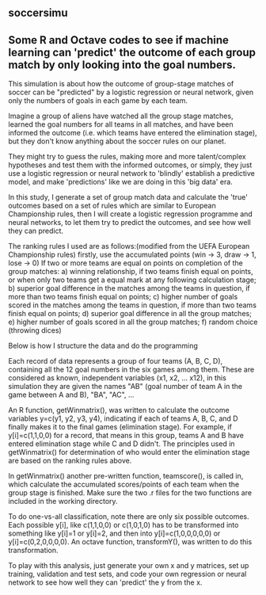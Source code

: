 ## soccersimu
## Some R and Octave codes to see if machine learning can 'predict' the outcome of each group match by only looking into the goal numbers.

This simulation is about how the outcome of group-stage matches of soccer can be "predicted" by a logistic regression or neural network, given only the numbers of goals in each game by each team.
 
Imagine a group of aliens have watched all the group stage matches, learned the goal numbers for all teams in all matches,
and have been informed the outcome (i.e. which teams have entered the elimination stage),
but they don't know anything about the soccer rules on our planet.
 
They might try to guess the rules, making more and more talent/complex hypotheses and test them with the informed outcomes, or simply, they just use a logistic regression or neural network to 'blindly' establish a predictive model, and make 'predictions' like we are doing in this 'big data' era.

In this study, I generate a set of group match data and calculate the 'true' outcomes based on a set of rules which are similar to European Championship rules, then I will create a logistic regression programme and neural networks, to let them try to predict the outcomes, and see how well they can predict.

 The ranking rules I used are as follows:(modified from the UEFA European Championship rules)
 firstly, use the accumulated points (win -> 3, draw -> 1, lose -> 0)
 If two or more teams are equal on points on completion of the group matches: 
 a) winning relationship, if two teams finish equal on points, 
    or when only two teams get a equal mark at any following calculation stage;
 b) superior goal difference in the matches among the teams in question, if more
    than two teams finish equal on points;
 c) higher number of goals scored in the matches among the teams in question, if
    more than two teams finish equal on points;
 d) superior goal difference in all the group matches;
 e) higher number of goals scored in all the group matches;
 f) random choice (throwing dices)

Below is how I structure the data and do the programming

Each record of data represents a group of four teams (A, B, C, D), containing all the 12 goal numbers in the six games among them.
These are considered as known, independent variables (x1, x2, ... x12), in this simulation they are given the names "AB" (goal number of team A in the game between A and B), "BA", "AC", ...

An R function, getWinmatrix(), was written to calculate the outcome variables y=c(y1, y2, y3, y4), indicating if
each of teams A, B, C, and D finally makes it to the final games (elimination stage).
For example, if y[i]=c(1,1,0,0) for a record, that means in this group, teams A and B have entered elimination stage while C and D didn't. The principles used in getWinmatrix() for determination of who would enter the elimination stage are based on the ranking rules above.

In getWinmatrix() another pre-written function, teamscore(), is called in, which calculate the accumulated scores/points of each team when the group stage is finished. Make sure the two .r files for the two functions are included in the working directory.

To do one-vs-all classification, note there are only six possible outcomes. Each possible y[i], like c(1,1,0,0) or c(1,0,1,0) has to be transformed into something like y[i]=1 or y[i]=2, and then into y[i]=c(1,0,0,0,0,0) or y[i]=c(0,2,0,0,0,0). An octave function, transformY(), was written to do this transformation.

To play with this analysis, just generate your own x and y matrices, set up training, validation and test sets, and code your own regression or neural network to see how well they can 'predict' the y from the x.
